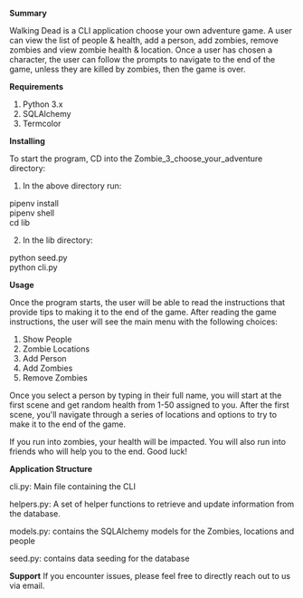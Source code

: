 **Summary**


Walking Dead is a CLI application choose your own adventure game. A user can view the list of people & health, add a person, add zombies, remove zombies and view zombie health & location. Once a user has chosen a character, the user can follow the prompts to navigate to the end of the game, unless they are killed by zombies, then the game is over. 

**Requirements**


1. Python 3.x 
2. SQLAlchemy
3. Termcolor



**Installing**


To start the program, CD into the Zombie_3_choose_your_adventure directory:

1. In the above directory run: 

pipenv install<br>
pipenv shell<br>
cd lib

2. In the lib directory:

python seed.py<br>
python cli.py<br>


**Usage**


Once the program starts, the user will be able to read the instructions that provide tips to making it to the end of the game. After reading the game instructions, the user will see the main menu with the following choices:

1. Show People
2. Zombie Locations
3. Add Person
4. Add Zombies
5. Remove Zombies

Once you select a person by typing in their full name, you will start at the first scene and get random health from 1-50 assigned to you. After the first scene, you'll navigate through a series of locations and options to try to make it to the end of the game. 

If you run into zombies, your health will be impacted. You will also run into friends who will help you to the end. Good luck!



**Application Structure**



cli.py:
Main file containing the CLI


helpers.py:
A set of helper functions to retrieve and update information from the database.


models.py:
contains the SQLAlchemy models for the Zombies, locations and people


seed.py:
contains data seeding for the database


**Support**
If you encounter issues, please feel free to directly reach out to us via email.
